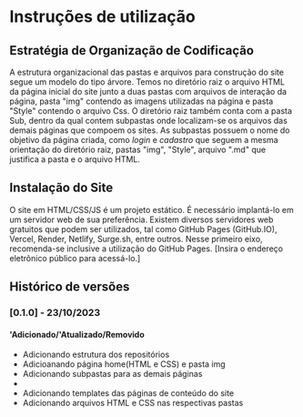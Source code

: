 # Instruções de utilização

## Estratégia de Organização de Codificação 

A estrutura organizacional das pastas e arquivos para construção do site segue um modelo do tipo árvore. Temos no diretório raiz o arquivo HTML da página inicial do site junto a duas pastas com arquivos de interação da página, pasta "img" contendo as imagens utilizadas na página e pasta "Style" contendo o arquivo Css. O diretório raiz também conta com a pasta Sub, dentro da qual contem subpastas onde localizam-se os arquivos das demais páginas que compoem os sites. As subpastas possuem o nome do objetivo da página criada, como *login* e *cadastro* que seguem a mesma orientação do diretório raiz, pastas "img", "Style", arquivo ".md" que justifica a pasta e o arquivo HTML. 

## Instalação do Site

O site em HTML/CSS/JS é um projeto estático. É necessário implantá-lo em um servidor web de sua preferência. Existem diversos servidores web gratuitos que podem ser utilizados, tal como GitHub Pages (GitHub.IO), Vercel, Render, Netlify, Surge.sh, entre outros. Nesse primeiro eixo, recomenda-se inclusive a utilização do GitHub Pages. [Insira o endereço eletrônico público para acessá-lo.] 

## Histórico de versões

### [0.1.0] - 23/10/2023
#### 'Adicionado/'Atualizado/Removido
- Adicionando estrutura dos repositórios
- Adicioanando página home(HTML e CSS) e pasta img
- Adicionando subpastas para as demais páginas
- 
- Adicionando templates das páginas de conteúdo do site
- Adicionando arquivos HTML e CSS nas respectivas pastas
  
